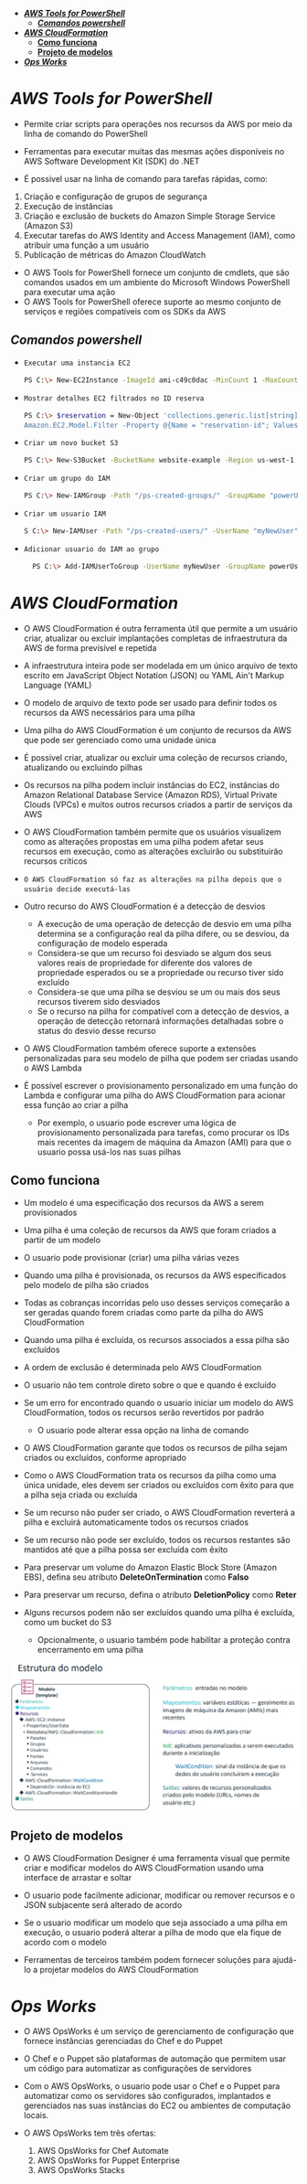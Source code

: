 - [**_AWS Tools for PowerShell_**](#aws-tools-for-powershell)
  - [**_Comandos powershell_**](#comandos-powershell)
- [**_AWS CloudFormation_**](#aws-cloudformation)
  - [**Como funciona**](#como-funciona)
  - [**Projeto de modelos**](#projeto-de-modelos)
- [**_Ops Works_**](#ops-works)

# **_AWS Tools for PowerShell_**

- Permite criar scripts para operações nos recursos da AWS por meio da linha de comando do PowerShell

- Ferramentas para executar muitas das mesmas ações disponíveis no AWS Software Development Kit (SDK) do .NET

- É possivel usar na linha de comando para tarefas rápidas, como:

1. Criação e configuração de grupos de segurança
2. Execução de instâncias
3. Criação e exclusão de buckets do Amazon Simple Storage Service (Amazon S3)
4. Executar tarefas do AWS Identity and Access Management (IAM), como atribuir uma função a um usuário
5. Publicação de métricas do Amazon CloudWatch

- O AWS Tools for PowerShell fornece um conjunto de cmdlets, que são comandos usados em um ambiente do Microsoft Windows PowerShell para executar uma ação
- O AWS Tools for PowerShell oferece suporte ao mesmo conjunto de serviços e regiões compatíveis com os SDKs da AWS

## **_Comandos powershell_**

- `Executar uma instancia EC2`

  ```bash
  PS C:\> New-EC2Instance -ImageId ami-c49c0dac -MinCount 1 -MaxCount 1 -KeyName myPSKeyPair -SecurityGroups myPSSecurityGroup -InstanceType t1.micro
  ```

- `Mostrar detalhes EC2 filtrados no ID reserva`

  ```bash
  PS C:\> $reservation = New-Object 'collections.generic.list[string]’ $reservation.add("r-5caa4371") $filter_reservation = New-Object
  Amazon.EC2.Model.Filter -Property @{Name = "reservation-id"; Values = $reservation} (Get-EC2Instance -Filter $filter_reservation).Instances
  ```

- `Criar um novo bucket S3`

  ```bash
  PS C:\> New-S3Bucket -BucketName website-example -Region us-west-1
  ```

- `Criar um grupo do IAM`

  ```bash
  PS C:\> New-IAMGroup -Path "/ps-created-groups/" -GroupName "powerUsers"
  ```

- `Criar um usuario IAM`

  ```bash
  S C:\> New-IAMUser -Path "/ps-created-users/" -UserName "myNewUser"
  ```

- `Adicionar usuario do IAM ao grupo`

  ```bash
    PS C:\> Add-IAMUserToGroup -UserName myNewUser -GroupName powerUsers
  ```

# **_AWS CloudFormation_**

- O AWS CloudFormation é outra ferramenta útil que permite a um usuário criar, atualizar ou excluir implantações completas de infraestrutura da AWS de forma previsível e repetida

- A infraestrutura inteira pode ser modelada em um único arquivo de texto escrito em JavaScript Object Notation (JSON) ou YAML Ain't Markup Language (YAML)

- O modelo de arquivo de texto pode ser usado para definir todos os recursos da AWS necessários para uma pilha

- Uma pilha do AWS CloudFormation é um conjunto de recursos da AWS que pode ser gerenciado como uma unidade única

- É possivel criar, atualizar ou excluir uma coleção de recursos criando, atualizando ou excluindo pilhas

- Os recursos na pilha podem incluir instâncias do EC2, instâncias do Amazon Relational Database Service (Amazon RDS), Virtual Private Clouds (VPCs) e muitos outros recursos criados a partir de serviços da AWS

- O AWS CloudFormation também permite que os usuários visualizem como as alterações propostas em uma pilha podem afetar seus recursos em execução, como as alterações excluirão ou substituirão recursos críticos

- `O AWS CloudFormation só faz as alterações na pilha depois que o usuário decide executá-las`

- Outro recurso do AWS CloudFormation é a detecção de desvios

  - A execução de uma operação de detecção de desvio em uma pilha determina se a configuração real da pilha difere, ou se desviou, da configuração de modelo esperada
  - Considera-se que um recurso foi desviado se algum dos seus valores reais de propriedade for diferente dos valores de propriedade esperados ou se a propriedade ou recurso tiver sido excluído
  - Considera-se que uma pilha se desviou se um ou mais dos seus recursos tiverem sido desviados
  - Se o recurso na pilha for compatível com a detecção de desvios, a operação de detecção retornará informações detalhadas sobre o status do desvio desse recurso

- O AWS CloudFormation também oferece suporte a extensões personalizadas para seu modelo de pilha que podem ser criadas usando o AWS Lambda

- É possível escrever o provisionamento personalizado em uma função do Lambda e configurar uma pilha do AWS CloudFormation para acionar essa função ao criar a pilha

  - Por exemplo, o usuario pode escrever uma lógica de provisionamento personalizada para tarefas, como procurar os IDs mais recentes da imagem de máquina da Amazon (AMI) para que o usuario possa usá-los nas suas pilhas

## **Como funciona**

- Um modelo é uma especificação dos recursos da AWS a serem provisionados

- Uma pilha é uma coleção de recursos da AWS que foram criados a partir de um modelo

- O usuario pode provisionar (criar) uma pilha várias vezes

- Quando uma pilha é provisionada, os recursos da AWS especificados pelo modelo de pilha são criados

- Todas as cobranças incorridas pelo uso desses serviços começarão a ser geradas quando forem criadas como parte da pilha do AWS CloudFormation

- Quando uma pilha é excluída, os recursos associados a essa pilha são excluídos

- A ordem de exclusão é determinada pelo AWS CloudFormation

- O usuario não tem controle direto sobre o que e quando é excluído

- Se um erro for encontrado quando o usuario iniciar um modelo do AWS CloudFormation, todos os recursos serão revertidos por padrão

  - O usuario pode alterar essa opção na linha de comando

- O AWS CloudFormation garante que todos os recursos de pilha sejam criados ou excluídos, conforme apropriado

- Como o AWS CloudFormation trata os recursos da pilha como uma única unidade, eles devem ser criados ou excluídos com êxito para que a pilha seja criada ou excluída

- Se um recurso não puder ser criado, o AWS CloudFormation reverterá a pilha e excluirá automaticamente todos os recursos criados

- Se um recurso não pode ser excluído, todos os recursos restantes são mantidos até que a pilha possa ser excluída com êxito

- Para preservar um volume do Amazon Elastic Block Store (Amazon EBS), defina seu atributo **DeleteOnTermination** como **Falso**

- Para preservar um recurso, defina o atributo **DeletionPolicy** como **Reter**

- Alguns recursos podem não ser excluídos quando uma pilha é excluída, como um bucket do S3
  - Opcionalmente, o usuario também pode habilitar a proteção contra encerramento em uma pilha

![modelo](./Arquivos/Estrutura%20de%20modelo%20cloudformation.png)

## **Projeto de modelos**

- O AWS CloudFormation Designer é uma ferramenta visual que permite criar e modificar modelos do AWS CloudFormation usando uma interface de arrastar e soltar

- O usuario pode facilmente adicionar, modificar ou remover recursos e o JSON subjacente será alterado de acordo

- Se o usuario modificar um modelo que seja associado a uma pilha em execução, o usuario poderá alterar a pilha de modo que ela fique de acordo com o modelo

- Ferramentas de terceiros também podem fornecer soluções para ajudá-lo a projetar modelos do AWS CloudFormation

# **_Ops Works_**

- O AWS OpsWorks é um serviço de gerenciamento de configuração que fornece instâncias gerenciadas do Chef e do Puppet

- O Chef e o Puppet são plataformas de automação que permitem usar um código para automatizar as configurações de servidores

- Com o AWS OpsWorks, o usuario pode usar o Chef e o Puppet para automatizar como os servidores são configurados, implantados e gerenciados nas suas instâncias do EC2 ou ambientes de computação locais.

- O AWS OpsWorks tem três ofertas:

  1. AWS OpsWorks for Chef Automate
  2. AWS OpsWorks for Puppet Enterprise
  3. AWS OpsWorks Stacks
